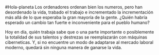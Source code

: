 #Hola-planeta
Los ordenadores ordenan bien los numeros, pero han desordenado la vida, trabado el trabajo e incrementado la incrementación más allá de lo que esperaba la gran mayoría de la gente. ¿Quién habría esperado un cambio tan fuerte e inconveniente para el pueblo humano?

Hoy en día, quién trabaja sabe que o una parte importante o posiblemente la totalidad de sus talentos y destrezas se reemplazarán con máquinas ciberneticas. Y, si no encuentre un modo de adaptarse al mercado laboral moderno, quedará sin ninguna manera de ganarse la vida.


